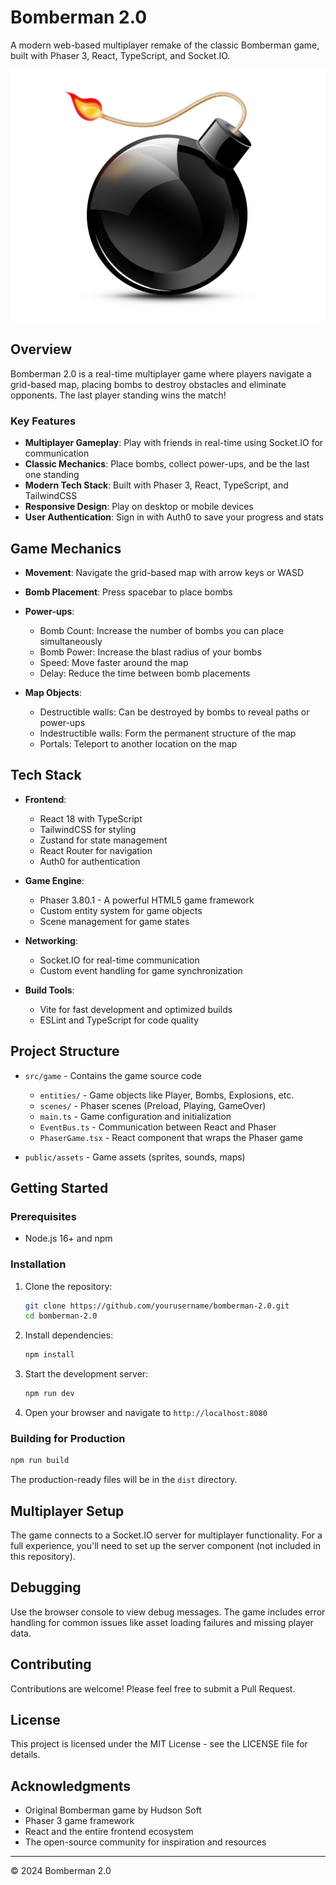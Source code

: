 # Bomberman 2.0

A modern web-based multiplayer remake of the classic Bomberman game, built with Phaser 3, React, TypeScript, and Socket.IO.

![Bomberman 2.0 Logo](public/assets/bomb_logo.png)

## Overview

Bomberman 2.0 is a real-time multiplayer game where players navigate a grid-based map, placing bombs to destroy obstacles and eliminate opponents. The last player standing wins the match!

### Key Features

-   **Multiplayer Gameplay**: Play with friends in real-time using Socket.IO for communication
-   **Classic Mechanics**: Place bombs, collect power-ups, and be the last one standing
-   **Modern Tech Stack**: Built with Phaser 3, React, TypeScript, and TailwindCSS
-   **Responsive Design**: Play on desktop or mobile devices
-   **User Authentication**: Sign in with Auth0 to save your progress and stats

## Game Mechanics

-   **Movement**: Navigate the grid-based map with arrow keys or WASD
-   **Bomb Placement**: Press spacebar to place bombs
-   **Power-ups**:

    -   Bomb Count: Increase the number of bombs you can place simultaneously
    -   Bomb Power: Increase the blast radius of your bombs
    -   Speed: Move faster around the map
    -   Delay: Reduce the time between bomb placements

-   **Map Objects**:
    -   Destructible walls: Can be destroyed by bombs to reveal paths or power-ups
    -   Indestructible walls: Form the permanent structure of the map
    -   Portals: Teleport to another location on the map

## Tech Stack

-   **Frontend**:

    -   React 18 with TypeScript
    -   TailwindCSS for styling
    -   Zustand for state management
    -   React Router for navigation
    -   Auth0 for authentication

-   **Game Engine**:

    -   Phaser 3.80.1 - A powerful HTML5 game framework
    -   Custom entity system for game objects
    -   Scene management for game states

-   **Networking**:

    -   Socket.IO for real-time communication
    -   Custom event handling for game synchronization

-   **Build Tools**:
    -   Vite for fast development and optimized builds
    -   ESLint and TypeScript for code quality

## Project Structure

-   `src/game` - Contains the game source code

    -   `entities/` - Game objects like Player, Bombs, Explosions, etc.
    -   `scenes/` - Phaser scenes (Preload, Playing, GameOver)
    -   `main.ts` - Game configuration and initialization
    -   `EventBus.ts` - Communication between React and Phaser
    -   `PhaserGame.tsx` - React component that wraps the Phaser game

-   `public/assets` - Game assets (sprites, sounds, maps)

## Getting Started

### Prerequisites

-   Node.js 16+ and npm

### Installation

1. Clone the repository:

    ```bash
    git clone https://github.com/yourusername/bomberman-2.0.git
    cd bomberman-2.0
    ```

2. Install dependencies:

    ```bash
    npm install
    ```

3. Start the development server:

    ```bash
    npm run dev
    ```

4. Open your browser and navigate to `http://localhost:8080`

### Building for Production

```bash
npm run build
```

The production-ready files will be in the `dist` directory.

## Multiplayer Setup

The game connects to a Socket.IO server for multiplayer functionality. For a full experience, you'll need to set up the server component (not included in this repository).

## Debugging

Use the browser console to view debug messages. The game includes error handling for common issues like asset loading failures and missing player data.

## Contributing

Contributions are welcome! Please feel free to submit a Pull Request.

## License

This project is licensed under the MIT License - see the LICENSE file for details.

## Acknowledgments

-   Original Bomberman game by Hudson Soft
-   Phaser 3 game framework
-   React and the entire frontend ecosystem
-   The open-source community for inspiration and resources

---

© 2024 Bomberman 2.0

